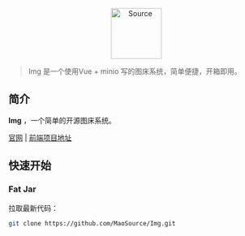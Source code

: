 <p align="center">
    <a href="https://maosource.com" target="_blank" rel="noopener noreferrer">
        <img width="100" src="https://maosource.com/img/test.png" alt="Source">
    </a>
</p>

> Img 是一个使用Vue + minio 写的图床系统，简单便捷，开箱即用。

## 简介

**Img** ，一个简单的开源图床系统。

[官网](https://maosource.com) | [前端项目地址](https://github.com/MaoSource/images)

## 快速开始

### Fat Jar

拉取最新代码：

```bash
git clone https://github.com/MaoSource/Img.git
```
